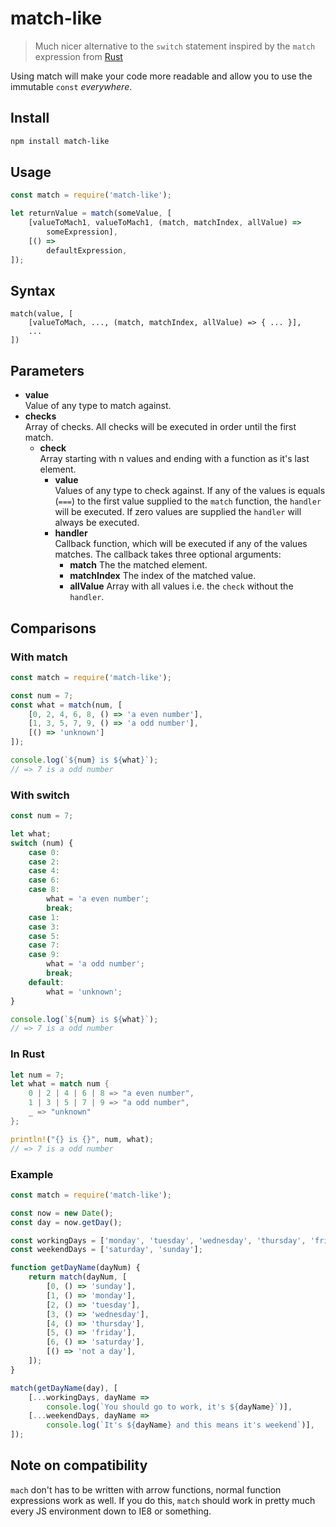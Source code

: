 # match-like
> Much nicer alternative to the `switch` statement inspired by
the `match` expression from [Rust](https://www.rust-lang.org)

Using match will make your code more readable and allow
you to use the immutable `const` *everywhere*.

## Install
```sh
npm install match-like
```

## Usage
```js
const match = require('match-like');

let returnValue = match(someValue, [
    [valueToMach1, valueToMach1, (match, matchIndex, allValue) =>
        someExpression],
    [() =>
        defaultExpression,
]);

```

## Syntax
```
match(value, [
    [valueToMach, ..., (match, matchIndex, allValue) => { ... }],
    ...
])
```

## Parameters
- **value**  
  Value of any type to match against.
- **checks**  
  Array of checks. All checks will be executed in order
  until the first match.
    - **check**  
      Array starting with n values and ending
      with a function as it's last element.
        - **value**  
          Values of any type to check against. If any of
          the values is equals (`===`) to the first value
          supplied to the `match` function, the `handler`
          will be executed. If zero values are supplied
          the `handler` will always be executed.
        - **handler**  
          Callback function, which will be executed if any
          of the values matches. The callback takes three
          optional arguments:
            - **match**
              The the matched element.
            - **matchIndex**
              The index of the matched value.
            - **allValue**
              Array with all values i.e. the `check` without
              the `handler`.

## Comparisons

### With match

```js
const match = require('match-like');

const num = 7;
const what = match(num, [
    [0, 2, 4, 6, 8, () => 'a even number'],
    [1, 3, 5, 7, 9, () => 'a odd number'],
    [() => 'unknown']
]);

console.log(`${num} is ${what}`);
// => 7 is a odd number
```

### With switch

```js
const num = 7;

let what;
switch (num) {
    case 0:
    case 2:
    case 4:
    case 6:
    case 8:
        what = 'a even number';
        break;
    case 1:
    case 3:
    case 5:
    case 7:
    case 9:
        what = 'a odd number';
        break;
    default:
        what = 'unknown';
}

console.log(`${num} is ${what}`);
// => 7 is a odd number
```

### In Rust

```rust
let num = 7;
let what = match num {
    0 | 2 | 4 | 6 | 8 => "a even number",
    1 | 3 | 5 | 7 | 9 => "a odd number",
    _ => "unknown"
};

println!("{} is {}", num, what);
// => 7 is a odd number
```

### Example

```js
const match = require('match-like');

const now = new Date();
const day = now.getDay();

const workingDays = ['monday', 'tuesday', 'wednesday', 'thursday', 'friday'];
const weekendDays = ['saturday', 'sunday'];

function getDayName(dayNum) {
    return match(dayNum, [
        [0, () => 'sunday'],
        [1, () => 'monday'],
        [2, () => 'tuesday'],
        [3, () => 'wednesday'],
        [4, () => 'thursday'],
        [5, () => 'friday'],
        [6, () => 'saturday'],
        [() => 'not a day'],
    ]);
}

match(getDayName(day), [
    [...workingDays, dayName =>
        console.log(`You should go to work, it's ${dayName}`)],
    [...weekendDays, dayName =>
        console.log(`It's ${dayName} and this means it's weekend`)],
]);
```
## Note on compatibility
`mach` don't has to be written with arrow functions, normal
function expressions work as well. If you do this, `match`
should work in pretty much every JS environment down to IE8
or something.
